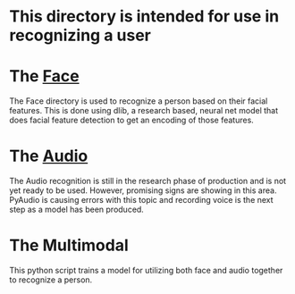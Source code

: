 # This directory is intended for use in recognizing a user

# The [Face](face/)
The Face directory is used to recognize a person based on their facial features. This is done using dlib, a research based, neural net model that does facial feature detection to get an encoding of those features.

# The [Audio](audio/)
The Audio recognition is still in the research phase of production and is not yet ready to be used. However, promising signs are showing in this area. PyAudio is causing errors with this topic and recording voice is the next step as a model has been produced.

# The Multimodal
This python script trains a model for utilizing both face and audio together to recognize a person.